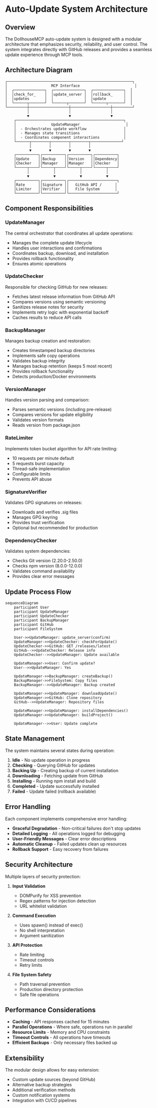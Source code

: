 # Auto-Update System Architecture

## Overview

The DollhouseMCP auto-update system is designed with a modular architecture that emphasizes security, reliability, and user control. The system integrates directly with GitHub releases and provides a seamless update experience through MCP tools.

## Architecture Diagram

```
┌─────────────────────────────────────────────────────────┐
│                    MCP Interface                         │
│  ┌──────────────┐  ┌──────────────┐  ┌──────────────┐  │
│  │check_for_    │  │update_server │  │rollback_     │  │
│  │updates       │  │              │  │update        │  │
│  └──────┬───────┘  └──────┬───────┘  └──────┬───────┘  │
└─────────┼──────────────────┼──────────────────┼─────────┘
          │                  │                  │
          ▼                  ▼                  ▼
    ┌─────────────────────────────────────────────────┐
    │                UpdateManager                     │
    │  - Orchestrates update workflow                 │
    │  - Manages state transitions                    │
    │  - Coordinates component interactions           │
    └──────┬────────┬────────┬────────┬──────────────┘
           │        │        │        │
           ▼        ▼        ▼        ▼
    ┌──────────┐┌──────────┐┌──────────┐┌──────────┐
    │Update    ││Backup    ││Version   ││Dependency│
    │Checker   ││Manager   ││Manager   ││Checker   │
    └─────┬────┘└─────┬────┘└─────┬────┘└─────┬────┘
          │           │           │           │
          ▼           ▼           ▼           ▼
    ┌──────────┐┌──────────┐┌──────────────────────┐
    │Rate      ││Signature ││   GitHub API /      │
    │Limiter   ││Verifier  ││   File System       │
    └──────────┘└──────────┘└──────────────────────┘
```

## Component Responsibilities

### UpdateManager
The central orchestrator that coordinates all update operations:
- Manages the complete update lifecycle
- Handles user interactions and confirmations
- Coordinates backup, download, and installation
- Provides rollback functionality
- Ensures atomic operations

### UpdateChecker
Responsible for checking GitHub for new releases:
- Fetches latest release information from GitHub API
- Compares versions using semantic versioning
- Sanitizes release notes for security
- Implements retry logic with exponential backoff
- Caches results to reduce API calls

### BackupManager
Manages backup creation and restoration:
- Creates timestamped backup directories
- Implements safe copy operations
- Validates backup integrity
- Manages backup retention (keeps 5 most recent)
- Provides rollback functionality
- Detects production/Docker environments

### VersionManager
Handles version parsing and comparison:
- Parses semantic versions (including pre-release)
- Compares versions for update eligibility
- Validates version formats
- Reads version from package.json

### RateLimiter
Implements token bucket algorithm for API rate limiting:
- 10 requests per minute default
- 5 requests burst capacity
- Thread-safe implementation
- Configurable limits
- Prevents API abuse

### SignatureVerifier
Validates GPG signatures on releases:
- Downloads and verifies .sig files
- Manages GPG keyring
- Provides trust verification
- Optional but recommended for production

### DependencyChecker
Validates system dependencies:
- Checks Git version (2.20.0-2.50.0)
- Checks npm version (8.0.0-12.0.0)
- Validates command availability
- Provides clear error messages

## Update Process Flow

```mermaid
sequenceDiagram
    participant User
    participant UpdateManager
    participant UpdateChecker
    participant BackupManager
    participant GitHub
    participant FileSystem

    User->>UpdateManager: update_server(confirm)
    UpdateManager->>UpdateChecker: checkForUpdate()
    UpdateChecker->>GitHub: GET /releases/latest
    GitHub-->>UpdateChecker: Release info
    UpdateChecker-->>UpdateManager: Update available
    
    UpdateManager->>User: Confirm update?
    User-->>UpdateManager: Yes
    
    UpdateManager->>BackupManager: createBackup()
    BackupManager->>FileSystem: Copy files
    BackupManager-->>UpdateManager: Backup created
    
    UpdateManager->>UpdateManager: downloadUpdate()
    UpdateManager->>GitHub: Clone repository
    GitHub-->>UpdateManager: Repository files
    
    UpdateManager->>UpdateManager: installDependencies()
    UpdateManager->>UpdateManager: buildProject()
    
    UpdateManager-->>User: Update complete
```

## State Management

The system maintains several states during operation:

1. **Idle** - No update operation in progress
2. **Checking** - Querying GitHub for updates
3. **Backing Up** - Creating backup of current installation
4. **Downloading** - Fetching update from GitHub
5. **Installing** - Running npm install and build
6. **Completed** - Update successfully installed
7. **Failed** - Update failed (rollback available)

## Error Handling

Each component implements comprehensive error handling:
- **Graceful Degradation** - Non-critical failures don't stop updates
- **Detailed Logging** - All operations logged for debugging
- **User-Friendly Messages** - Clear error descriptions
- **Automatic Cleanup** - Failed updates clean up resources
- **Rollback Support** - Easy recovery from failures

## Security Architecture

Multiple layers of security protection:

1. **Input Validation**
   - DOMPurify for XSS prevention
   - Regex patterns for injection detection
   - URL whitelist validation

2. **Command Execution**
   - Uses spawn() instead of exec()
   - No shell interpretation
   - Argument sanitization

3. **API Protection**
   - Rate limiting
   - Timeout controls
   - Retry limits

4. **File System Safety**
   - Path traversal prevention
   - Production directory protection
   - Safe file operations

## Performance Considerations

- **Caching** - API responses cached for 15 minutes
- **Parallel Operations** - Where safe, operations run in parallel
- **Resource Limits** - Memory and CPU constraints
- **Timeout Controls** - All operations have timeouts
- **Efficient Backups** - Only necessary files backed up

## Extensibility

The modular design allows for easy extension:
- Custom update sources (beyond GitHub)
- Alternative backup strategies
- Additional verification methods
- Custom notification systems
- Integration with CI/CD pipelines